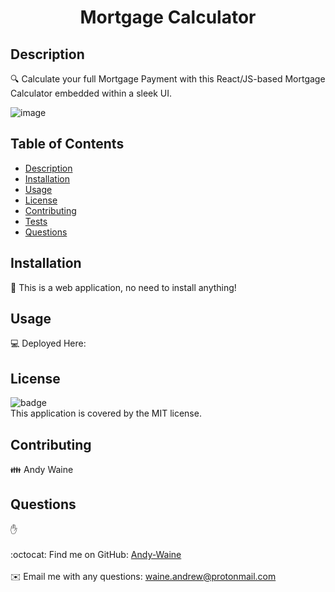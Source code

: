<h1 align="center"> Mortgage Calculator </h1>

## Description
🔍 Calculate your full Mortgage Payment with this React/JS-based Mortgage Calculator embedded within a sleek UI.

![image](https://user-images.githubusercontent.com/88730354/153669165-9117f250-fff3-486a-9758-8b5d1a9256bf.png)


## Table of Contents
- [Description](#description)
- [Installation](#installation)
- [Usage](#usage)
- [License](#license)
- [Contributing](#contributing)
- [Tests](#tests)
- [Questions](#questions)

## Installation
💾 This is a web application, no need to install anything!

## Usage
💻 Deployed Here:

## License
![badge](https://img.shields.io/badge/license-MIT-brightgreen)
<br />
This application is covered by the MIT license. 

## Contributing
👪 Andy Waine

## Questions
✋ <br />
<br />
:octocat: Find me on GitHub: [Andy-Waine](https://github.com/Andy-Waine)<br />
<br />
✉️ Email me with any questions: waine.andrew@protonmail.com<br /><br />
